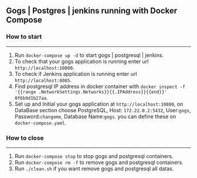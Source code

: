## Gogs | Postgres | jenkins running with Docker Compose
### How to start
---

1. Run `docker-compose up -d` to start gogs | postgresql | jenkins.
2. To check that your gogs application is running enter url `http://localhost:10800`.
3. To check if Jenkins application is running enter url `http://localhost:8085`.
4. Find postgresql IP address in docker container with `docker inspect -f '{{range .NetworkSettings.Networks}}{{.IPAddress}}{{end}}' 0f6b9d1b27aa`.
5. Set up and Initial your gogs application at `http://localhost:10800`, on DataBase section choose PostgreSQL, Host: `172.22.0.2:5432`, User:`gogs`, Password:`changeme`, Database Name:`gogs`. you can define these on `docker-compose.yaml`.

### How to close 
---

1. Run `docker-compose stop` to stop gogs and postgresql containers.
2. Run `docker-compose rm -f` to remove gogs and postgresql containers.
3. Run `./clean.sh` if you want remove gogs and postgresql all datas.
